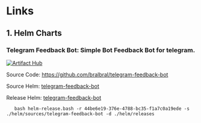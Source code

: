 # Links

## 1. Helm Charts

### Telegram Feedback Bot: Simple Bot Feedback Bot for telegram.

[![Artifact Hub](https://img.shields.io/endpoint?url=https://artifacthub.io/badge/repository/telegram-feedback-bot)](https://artifacthub.io/packages/search?repo=telegram-feedback-bot)

Source Code:  https://github.com/bralbral/telegram-feedback-bot

Source Helm: [telegram-feedback-bot](helm%2Fsources%2Ftelegram-feedback-bot)

Release Helm: [telegram-feedback-bot](helm%2Freleases%2Ftelegram-feedback-bot)

```shell
   bash helm-release.bash -r 44be6e19-376e-4788-bc35-f1a7c0a19ede -s ./helm/sources/telegram-feedback-bot -d ./helm/releases
```
